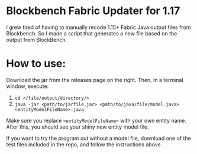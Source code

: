 # Blockbench Fabric Updater for 1.17

I grew tired of having to manually recode 1.15+ Fabric Java output files from Blockbench. So I made a script that generates a new file based on the output from BlockBench.

# How to use:

Download the jar from the releases page on the right. Then, in a terminal window, execute:

1. `cd </file/output/directory/>`
2. `java -jar <path/to/jarfile.jar> <path/to/java/file/model.java> <entityModelFileName>.java`

Make sure you replace `<entityModelFileName>` with your own entity name. After this, you should see your shiny new entity model file.

If you want to try the program out without a model file, download one of the test files included in the repo, and follow the instructions above.